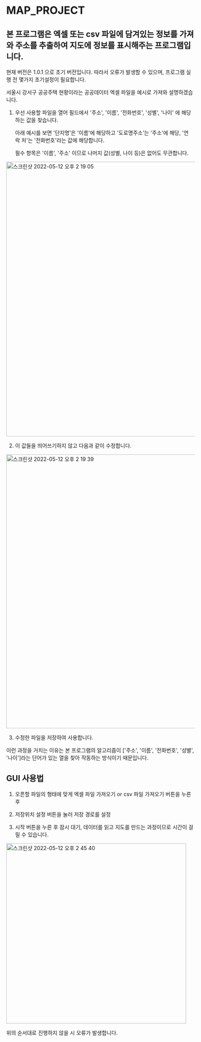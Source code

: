 # MAP_PROJECT

본 프로그램은 엑셀 또는 csv 파일에 담겨있는 정보를 가져와 주소를 추출하여 지도에 정보를 표시해주는 프로그램입니다.
--
현재 버전은 1.0.1 으로 초기 버전입니다. 따라서 오류가 발생할 수 있으며, 프로그램 실행 전 몇가지 초기설정이 필요합니다.

 
서울시 강서구 공공주택 현황이라는 공공데이터 엑셀 파일을 예시로 가져와 설명하겠습니다.


1. 우선 사용할 파일을 열어 필드에서 '주소', '이름', '전화번호', '성별', '나이' 에 해당하는 값을 찾습니다.

   아래 예시를 보면 '단지명'은 '이름'에 해당하고 '도로명주소'는 '주소'에 해당, '연 락 처'는 '전화번호'라는 값에 해당합니다. 

   필수 항목은 '이름',  '주소' 이므로 나머지 값(성별, 나이 등)은 없어도 무관합니다.
   

<img width="733" alt="스크린샷 2022-05-12 오후 2 19 05" src="https://user-images.githubusercontent.com/104900966/167999305-e19c876b-d6a9-405f-9e9b-456f3c6aee5a.png">


2. 이 값들을 띄어쓰기하지 않고 다음과 같이 수정합니다.
<img width="731" alt="스크린샷 2022-05-12 오후 2 19 39" src="https://user-images.githubusercontent.com/104900966/167999408-6a57d7b2-4c1c-436e-803e-b68d63776580.png">

3. 수정한 파일을 저장하여 사용합니다.

이런 과정을 거치는 이유는 본 프로그램의 알고리즘이 ['주소', '이름', '전화번호', '성별', '나이']라는 단어가 있는 열을 찾아 작동하는 방식이기 때문입니다.

GUI 사용법
--

1. 오픈할 파일의 형태에 맞게 엑셀 파일 가져오기 or csv 파일 가져오기 버튼을 누른 후

2. 저장위치 설정 버튼을 눌러 저장 경로를 설정

3. 시작 버튼을 누른 후 잠시 대기, 데이터를 읽고 지도를 만드는 과정이므로 시간이 걸릴 수 있습니다. 
 
<img width="481" alt="스크린샷 2022-05-12 오후 2 45 40" src="https://user-images.githubusercontent.com/104900966/168000387-f7d3b60e-6a17-47ad-915c-2351119deaec.png">

위의 순서대로 진행하지 않을 시 오류가 발생합니다.
